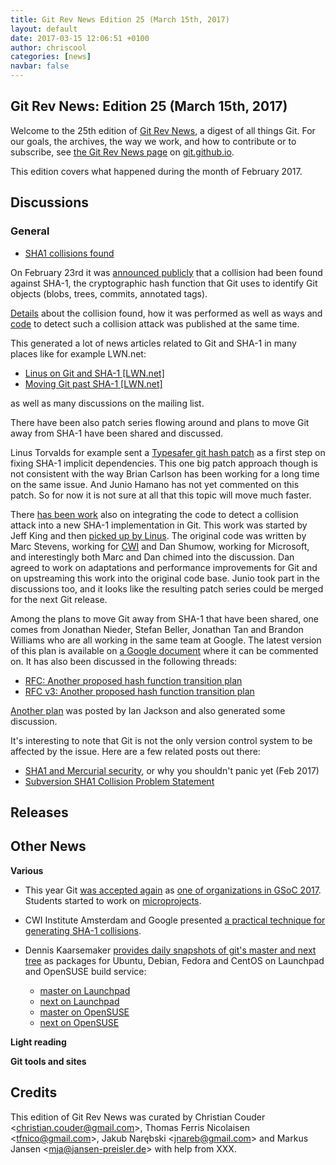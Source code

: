 ```yaml
---
title: Git Rev News Edition 25 (March 15th, 2017)
layout: default
date: 2017-03-15 12:06:51 +0100
author: chriscool
categories: [news]
navbar: false
---
```


## Git Rev News: Edition 25 (March 15th, 2017)

Welcome to the 25th edition of [Git Rev News](https://git.github.io/rev_news/rev_news/),
a digest of all things Git. For our goals, the archives, the way we work, and how to contribute or to
subscribe, see [the Git Rev News page](https://git.github.io/rev_news/rev_news/) on [git.github.io](http://git.github.io).

This edition covers what happened during the month of February 2017.

## Discussions

### General

* [SHA1 collisions found](https://public-inbox.org/git/20170223164306.spg2avxzukkggrpb@kitenet.net/)

On February 23rd it was [announced publicly](https://security.googleblog.com/2017/02/announcing-first-sha1-collision.html)
that a collision had been found against SHA-1, the cryptographic hash
function that Git uses to identify Git objects (blobs, trees, commits,
annotated tags).

[Details](https://shattered.it/) about the collision found, how it was
performed as well as ways and [code](https://github.com/cr-marcstevens/sha1collisiondetection)
to detect such a collision attack was published at the same time.

This generated a lot of news articles related to Git and SHA-1 in many
places like for example LWN.net:

  - [Linus on Git and SHA-1 [LWN.net]](https://lwn.net/Articles/715621/)
  - [Moving Git past SHA-1 [LWN.net]](https://lwn.net/Articles/715716/)

as well as many discussions on the mailing list.

There have been also patch series flowing around and plans to move Git
away from SHA-1 have been shared and discussed.

Linus Torvalds for example sent a
[Typesafer git hash patch](https://public-inbox.org/git/CA+55aFxYs1zp2c-UPe8EfshNNOxRVxZ2H+ipsnG489NBsE+DLQ@mail.gmail.com/)
as a first step on fixing SHA-1 implicit dependencies. This one big
patch approach though is not consistent with the way Brian Carlson has
been working for a long time on the same issue. And Junio Hamano has
not yet commented on this patch. So for now it is not sure at all that
this topic will move much faster.

There [has been work](http://public-inbox.org/git/20170223230536.tdmtsn46e4lnrimx@sigill.intra.peff.net/)
also on integrating the code to detect a collision attack into a new
SHA-1 implementation in Git. This work was started by Jeff King and
then [picked up by Linus](http://public-inbox.org/git/alpine.LFD.2.20.1702281621050.22202@i7.lan/).
The original code was written by Marc Stevens, working for
[CWI](https://www.cwi.nl/research-groups/Cryptology) and Dan Shumow,
working for Microsoft, and interestingly both Marc and Dan chimed into the
discussion. Dan agreed to work on adaptations and performance
improvements for Git and on upstreaming this work into the original
code base.
Junio took part in the discussions too, and it looks like the
resulting patch series could be merged for the next Git release.

Among the plans to move Git away from SHA-1 that have been shared, one
comes from Jonathan Nieder, Stefan Beller, Jonathan Tan and Brandon
Williams who are all working in the same team at Google. The latest
version of this plan is available on
[a Google document](https://goo.gl/gh2Mzc) where it can be commented
on. It has also been discussed in the following threads:

  - [RFC: Another proposed hash function transition plan](https://public-inbox.org/git/20170304011251.GA26789@aiede.mtv.corp.google.com/)
  - [RFC v3: Another proposed hash function transition plan](https://public-inbox.org/git/20170307001709.GC26789@aiede.mtv.corp.google.com/)

[Another plan](http://public-inbox.org/git/22708.8913.864049.452252@chiark.greenend.org.uk/)
was posted by Ian Jackson and also generated some discussion.

It's interesting to note that Git is not the only version control
system to be affected by the issue. Here are a few related posts out
there:

  - [SHA1 and Mercurial security](https://www.mercurial-scm.org/wiki/mpm/SHA1), or why you shouldn't panic yet (Feb 2017)
  - [Subversion SHA1 Collision Problem Statement](http://blogs.collab.net/subversion/subversion-sha1-collision-problem-statement-prevention-remediation-options)

<!---
### Reviews
-->

<!---
### Support
-->

## Releases


## Other News

__Various__

* This year Git [was accepted again](http://public-inbox.org/git/CAP8UFD1+Yn8W3YXF6Wn3=7Kiim9h6WtK7cqDu1G0uF8+CuORQg@mail.gmail.com/) as
[one of organizations in GSoC 2017](https://summerofcode.withgoogle.com/organizations/5465129203269632/).
Students started to work on [microprojects](https://git.github.io/SoC-2017-Microprojects/).

* CWI Institute Amsterdam and Google presented [a practical technique for generating SHA-1 collisions](https://security.googleblog.com/2017/02/announcing-first-sha1-collision.html).

* Dennis Kaarsemaker [provides daily snapshots of git's master and next tree](http://public-inbox.org/git/1488208102.10235.3.camel@kaarsemaker.net/)
  as packages for Ubuntu, Debian, Fedora and CentOS on Launchpad and OpenSUSE build service:
   - [master on Launchpad](https://launchpad.net/~dennis/+archive/ubuntu/git-master)
   - [next on Launchpad](https://launchpad.net/~dennis/+archive/ubuntu/git-next)
   - [master on OpenSUSE](https://build.opensuse.org/project/show/home:seveas:git-master)
   - [next on OpenSUSE](https://build.opensuse.org/project/show/home:seveas:git-next)

__Light reading__


__Git tools and sites__


## Credits

This edition of Git Rev News was curated by
Christian Couder &lt;<christian.couder@gmail.com>&gt;,
Thomas Ferris Nicolaisen &lt;<tfnico@gmail.com>&gt;,
Jakub Narębski &lt;<jnareb@gmail.com>&gt; and
Markus Jansen &lt;<mja@jansen-preisler.de>&gt;
with help from XXX.
